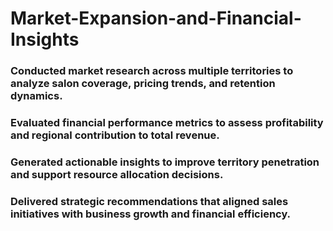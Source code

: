 # Market-Expansion-and-Financial-Insights

### Conducted market research across multiple territories to analyze salon coverage, pricing trends, and retention dynamics.
### Evaluated financial performance metrics to assess profitability and regional contribution to total revenue.
### Generated actionable insights to improve territory penetration and support resource allocation decisions.
### Delivered strategic recommendations that aligned sales initiatives with business growth and financial efficiency.
